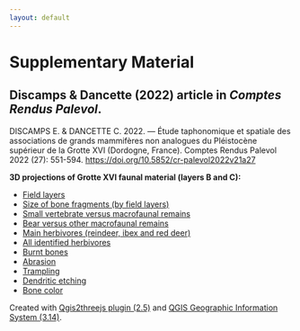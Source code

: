 ```yaml
---
layout: default
---
```

# Supplementary Material 
## Discamps & Dancette (2022) article in *Comptes Rendus Palevol*.
DISCAMPS E. & DANCETTE C. 2022. — Étude taphonomique et spatiale des associations de grands mammifères non analogues du Pléistocène supérieur de la Grotte XVI (Dordogne, France). Comptes Rendus Palevol 2022 (27): 551-594. https://doi.org/10.5852/cr-palevol2022v21a27

**3D projections of Grotte XVI faunal material (layers B and C):**

* [Field layers](./layers.html)
* [Size of bone fragments (by field layers)](./layers_size.html)
* [Small vertebrate versus macrofaunal remains](./svert.html)
* [Bear versus other macrofaunal remains](./bear.html)
* [Main herbivores (reindeer, ibex and red deer)](./mainherb.html)
* [All identified herbivores](./allherb.html)
* [Burnt bones](./burnt.html)
* [Abrasion](./abra.html)
* [Trampling](./tramp.html)
* [Dendritic etching](./denE.html)
* [Bone color](./color.html)

Created with [Qgis2threejs plugin (2.5)](https://qgis2threejs.readthedocs.io/en/docs/) and [QGIS Geographic Information System (3.14)](http://qgis.osgeo.org/).
